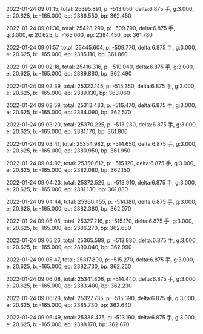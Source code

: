 2022-01-24 09:01:15, total: 25395.891, p: -513.050, delta:6.875 手, g:3.000, e: 20.625, b: -165.000, ep: 2386.550, bp: 362.450

2022-01-24 09:01:36, total: 25428.290, p: -509.790, delta:6.875 手, g:3.000, e: 20.625, b: -165.000, ep: 2384.450, bp: 361.780

2022-01-24 09:01:57, total: 25445.604, p: -509.770, delta:6.875 手, g:3.000, e: 20.625, b: -165.000, ep: 2385.110, bp: 361.860

2022-01-24 09:02:18, total: 25416.316, p: -510.040, delta:6.875 手, g:3.000, e: 20.625, b: -165.000, ep: 2389.880, bp: 362.490

2022-01-24 09:02:39, total: 25322.145, p: -515.350, delta:6.875 手, g:3.000, e: 20.625, b: -165.000, ep: 2389.130, bp: 363.060

2022-01-24 09:02:59, total: 25313.483, p: -516.470, delta:6.875 手, g:3.000, e: 20.625, b: -165.000, ep: 2384.090, bp: 362.570

2022-01-24 09:03:20, total: 25370.225, p: -513.230, delta:6.875 手, g:3.000, e: 20.625, b: -165.000, ep: 2381.170, bp: 361.800

2022-01-24 09:03:41, total: 25354.982, p: -514.650, delta:6.875 手, g:3.000, e: 20.625, b: -165.000, ep: 2380.950, bp: 361.950

2022-01-24 09:04:02, total: 25350.612, p: -515.120, delta:6.875 手, g:3.000, e: 20.625, b: -165.000, ep: 2382.080, bp: 362.150

2022-01-24 09:04:23, total: 25372.526, p: -513.910, delta:6.875 手, g:3.000, e: 20.625, b: -165.000, ep: 2381.130, bp: 361.880

2022-01-24 09:04:44, total: 25360.455, p: -514.180, delta:6.875 手, g:3.000, e: 20.625, b: -165.000, ep: 2382.380, bp: 362.070

2022-01-24 09:05:05, total: 25327.216, p: -515.170, delta:6.875 手, g:3.000, e: 20.625, b: -165.000, ep: 2386.270, bp: 362.680

2022-01-24 09:05:26, total: 25365.589, p: -513.880, delta:6.875 手, g:3.000, e: 20.625, b: -165.000, ep: 2390.040, bp: 362.990

2022-01-24 09:05:47, total: 25317.800, p: -515.270, delta:6.875 手, g:3.000, e: 20.625, b: -165.000, ep: 2382.730, bp: 362.250

2022-01-24 09:06:08, total: 25341.806, p: -514.440, delta:6.875 手, g:3.000, e: 20.625, b: -165.000, ep: 2383.400, bp: 362.230

2022-01-24 09:06:28, total: 25327.735, p: -515.390, delta:6.875 手, g:3.000, e: 20.625, b: -165.000, ep: 2385.730, bp: 362.640

2022-01-24 09:06:49, total: 25338.475, p: -513.190, delta:6.875 手, g:3.000, e: 20.625, b: -165.000, ep: 2388.170, bp: 362.670
